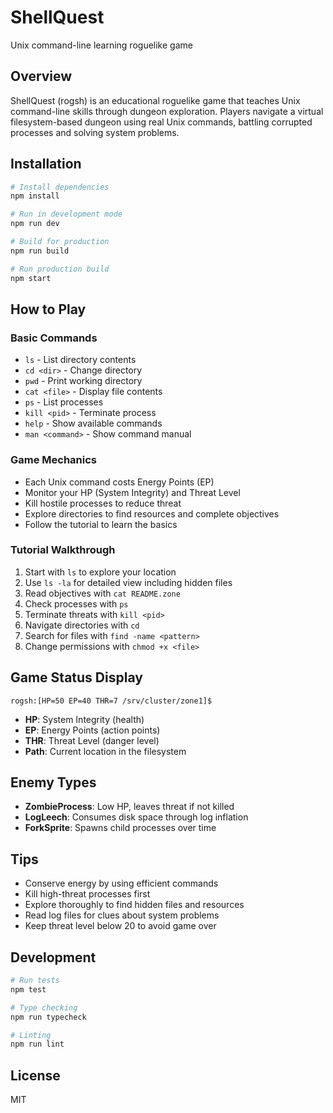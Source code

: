 # ShellQuest

Unix command-line learning roguelike game

## Overview

ShellQuest (rogsh) is an educational roguelike game that teaches Unix command-line skills through dungeon exploration. Players navigate a virtual filesystem-based dungeon using real Unix commands, battling corrupted processes and solving system problems.

## Installation

```bash
# Install dependencies
npm install

# Run in development mode
npm run dev

# Build for production
npm run build

# Run production build
npm start
```

## How to Play

### Basic Commands

- `ls` - List directory contents
- `cd <dir>` - Change directory
- `pwd` - Print working directory
- `cat <file>` - Display file contents
- `ps` - List processes
- `kill <pid>` - Terminate process
- `help` - Show available commands
- `man <command>` - Show command manual

### Game Mechanics

- Each Unix command costs Energy Points (EP)
- Monitor your HP (System Integrity) and Threat Level
- Kill hostile processes to reduce threat
- Explore directories to find resources and complete objectives
- Follow the tutorial to learn the basics

### Tutorial Walkthrough

1. Start with `ls` to explore your location
2. Use `ls -la` for detailed view including hidden files
3. Read objectives with `cat README.zone`
4. Check processes with `ps`
5. Terminate threats with `kill <pid>`
6. Navigate directories with `cd`
7. Search for files with `find -name <pattern>`
8. Change permissions with `chmod +x <file>`

## Game Status Display

```
rogsh:[HP=50 EP=40 THR=7 /srv/cluster/zone1]$
```

- **HP**: System Integrity (health)
- **EP**: Energy Points (action points)
- **THR**: Threat Level (danger level)
- **Path**: Current location in the filesystem

## Enemy Types

- **ZombieProcess**: Low HP, leaves threat if not killed
- **LogLeech**: Consumes disk space through log inflation
- **ForkSprite**: Spawns child processes over time

## Tips

- Conserve energy by using efficient commands
- Kill high-threat processes first
- Explore thoroughly to find hidden files and resources
- Read log files for clues about system problems
- Keep threat level below 20 to avoid game over

## Development

```bash
# Run tests
npm test

# Type checking
npm run typecheck

# Linting
npm run lint
```

## License

MIT